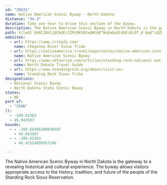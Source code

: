 ```yaml
---
id: "39531"
name: Native American Scenic Byway - North Dakota
distance: "34.3"
duration: Take one hour to drive this section of the byway.
description: The Native American Scenic Byway in North Dakota is the gateway to a revealing historical and cultural experience. The byway allows visitors appropriate access to the history, tradition, and future of the people of the Standing Rock Sioux Reservation.
path: kjlwGt`deRCZAVCj@Cb@E\CZMr@Kh@Sx@Wt@O^Wn@a@x@[d@S\KLOT_@`@a@^c@ZUL[Ta@Pg@Ne@LOBwx@FsYEyEDurGFqEJwEr@iE~A}DdC{AhA_BbB{BzC}AjCiWri@eEbHoD~EyEfFss@to@ubAb|@sFlEkbBl`AcCcCwCqBeC_AsA_@yCScaDDeMLmGf@aGdAqFjBoDzA_GbDkg@l\yKzG_D|AwDzA}GfBcFv@uIf@ssD?kOj@s}@lIaf@xEyQ~AiDN}DPoHJko@y@eFcAqDoAsBeAoBwAoDiD}@eAySyXsPgTmwA_lBoVs[uCgCqD_CmD}AcE_AaBOyBEm^CepHJm^?qBG_Fm@sEkAmDsAcCwA{EoD_B_B_EaF}AeCkFgGoBeBqBuAeE_CoDqAwCo@cEi@cCOmGFow@rIwDNgE?aHa@cIsAqD_Ak`Aq_@cG{AuC_@uCOsCBgFZoeA~OcHZ}DAcEQgD_@wDq@sGiBsDsAkj@wVqP}GeGuAoDe@aDSsFKqJAcsEQiWe@}SGc}BC}Gl@}DdAsDdByPnKiEjBmBd@iDZmBEwJuAsAEaBDaBTwAd@sFvC
websites:
  - url: https://www.crstgfp.com/
    name: Cheyenne River Sioux Tribe
  - url: https://nativeamerica.travel/experiences/native-american-scenic-byway
    name: Native American Scenic Byway
  - url: https://www.ndtourism.com/articles/standing-rock-national-native-american-scenic-byway
    name: North Dakota Travel Guide
  - url: https://www.standingrock.org/about/visit-us/
    name: Standing Rock Sioux Tribe
designations:
  - National Scenic Byway
  - North Dakota State Scenic Byway
states:
  - ND
part of:
  - "2596"
ll:
  - -100.62363
  - 45.943587
bounds:
  - - -100.68366200030107
    - 45.943587
  - - -100.62363
    - 46.41524099957246

---
```


The Native American Scenic Byway in North Dakota is the gateway to a revealing historical and cultural experience. The byway allows visitors appropriate access to the history, tradition, and future of the people of the Standing Rock Sioux Reservation.
